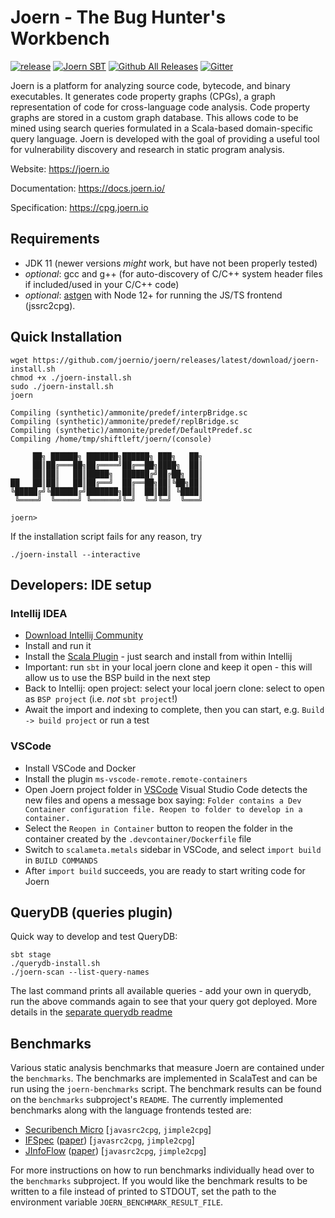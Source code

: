 Joern - The Bug Hunter's Workbench
===

[![release](https://github.com/joernio/joern/actions/workflows/release.yml/badge.svg)](https://github.com/joernio/joern/actions/workflows/release.yml)
[![Joern SBT](https://index.scala-lang.org/joernio/joern/latest.svg)](https://index.scala-lang.org/joernio/joern)
[![Github All Releases](https://img.shields.io/github/downloads/joernio/joern/total.svg)](https://github.com/joernio/joern/releases/)
[![Gitter](https://img.shields.io/badge/-Discord-lime?style=for-the-badge&logo=discord&logoColor=white&color=black)](https://discord.com/invite/vv4MH284Hc)

Joern is a platform for analyzing source code, bytecode, and binary
executables. It generates code property graphs (CPGs), a graph
representation of code for cross-language code analysis. Code property
graphs are stored in a custom graph database. This allows code to be
mined using search queries formulated in a Scala-based domain-specific
query language. Joern is developed with the goal of providing a useful
tool for vulnerability discovery and research in static program
analysis.

Website: https://joern.io

Documentation: https://docs.joern.io/

Specification: https://cpg.joern.io

## Requirements

- JDK 11 (newer versions _might_ work, but have not been properly tested)
- _optional_: gcc and g++ (for auto-discovery of C/C++ system header files if included/used in your C/C++ code)
- _optional_: [astgen](https://github.com/joernio/astgen) with Node 12+ for running the JS/TS frontend (jssrc2cpg).

## Quick Installation

```
wget https://github.com/joernio/joern/releases/latest/download/joern-install.sh
chmod +x ./joern-install.sh
sudo ./joern-install.sh
joern

Compiling (synthetic)/ammonite/predef/interpBridge.sc
Compiling (synthetic)/ammonite/predef/replBridge.sc
Compiling (synthetic)/ammonite/predef/DefaultPredef.sc
Compiling /home/tmp/shiftleft/joern/(console)

     ██╗ ██████╗ ███████╗██████╗ ███╗   ██╗
     ██║██╔═══██╗██╔════╝██╔══██╗████╗  ██║
     ██║██║   ██║█████╗  ██████╔╝██╔██╗ ██║
██   ██║██║   ██║██╔══╝  ██╔══██╗██║╚██╗██║
╚█████╔╝╚██████╔╝███████╗██║  ██║██║ ╚████║
 ╚════╝  ╚═════╝ ╚══════╝╚═╝  ╚═╝╚═╝  ╚═══╝

joern>

```

If the installation script fails for any reason, try
```
./joern-install --interactive
```

## Developers: IDE setup

### Intellij IDEA
* [Download Intellij Community](https://www.jetbrains.com/idea/download)
* Install and run it
* Install the [Scala Plugin](https://plugins.jetbrains.com/plugin/1347-scala) - just search and install from within Intellij
* Important: run `sbt` in your local joern clone and keep it open - this will allow us to use the BSP build in the next step
* Back to Intellij: open project: select your local joern clone: select to open as `BSP project` (i.e. _not_ `sbt project`!)
* Await the import and indexing to complete, then you can start, e.g. `Build -> build project` or run a test

### VSCode
- Install VSCode and Docker
- Install the plugin `ms-vscode-remote.remote-containers`
- Open Joern project folder in [VSCode](https://docs.microsoft.com/en-us/azure-sphere/app-development/container-build-vscode#build-and-debug-the-project)
Visual Studio Code detects the new files and opens a message box saying: `Folder contains a Dev Container configuration file. Reopen to folder to develop in a container.`
- Select the `Reopen in Container` button to reopen the folder in the container created by the `.devcontainer/Dockerfile` file
- Switch to `scalameta.metals` sidebar in VSCode, and select `import build` in `BUILD COMMANDS`
- After `import build` succeeds, you are ready to start writing code for Joern

## QueryDB (queries plugin)
Quick way to develop and test QueryDB:
```
sbt stage
./querydb-install.sh
./joern-scan --list-query-names
```
The last command prints all available queries - add your own in querydb, run the above commands again to see that your query got deployed.
More details in the [separate querydb readme](querydb/README.md)

## Benchmarks

Various static analysis benchmarks that measure Joern are contained under the `benchmarks`. The benchmarks are 
implemented in ScalaTest and can be run using the `joern-benchmarks` script. The benchmark results can be found on 
the `benchmarks` subproject's `README`. The currently implemented benchmarks along with the language frontends tested 
are:

* [Securibench Micro](http://too4words.github.io/securibench-micro/) [`javasrc2cpg`, `jimple2cpg`]
* [IFSpec](https://link.springer.com/chapter/10.1007/978-3-030-03638-6_27) ([paper](https://pp.ipd.kit.edu/uploads/publikationen/ifspec18nordsec.pdf)) [`javasrc2cpg`, `jimple2cpg`]
* [JInfoFlow](https://github.com/plast-lab/JInfoFlow-bench) ([paper](https://yanniss.github.io/ptaint-oopsla17-prelim.pdf)) [`javasrc2cpg`, `jimple2cpg`]

For more instructions on how to run benchmarks individually head over to the `benchmarks` subproject. If you would
like the benchmark results to be written to a file instead of printed to STDOUT, set the path to the environment 
variable `JOERN_BENCHMARK_RESULT_FILE`.
